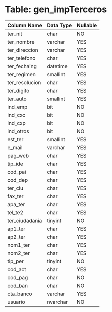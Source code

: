 # Table: gen_impTerceros

| Column Name | Data Type | Nullable |
|-------------|-----------|----------|
| ter_nit | char | NO |
| ter_nombre | varchar | YES |
| ter_direccion | varchar | YES |
| ter_telefono | char | YES |
| ter_fechaing | datetime | YES |
| ter_regimen | smallint | YES |
| ter_resolucion | char | YES |
| ter_digito | char | YES |
| ter_auto | smallint | YES |
| ind_emp | bit | NO |
| ind_cxc | bit | NO |
| ind_cxp | bit | NO |
| ind_otros | bit | NO |
| est_ter | smallint | YES |
| e_mail | varchar | YES |
| pag_web | char | YES |
| tip_ide | char | YES |
| cod_pai | char | YES |
| cod_dep | char | YES |
| ter_ciu | char | YES |
| fax_ter | char | YES |
| apa_ter | char | YES |
| tel_te2 | char | YES |
| ter_ciudadania | tinyint | NO |
| ap1_ter | char | YES |
| ap2_ter | char | YES |
| nom1_ter | char | YES |
| nom2_ter | char | YES |
| tip_per | tinyint | NO |
| cod_act | char | YES |
| cod_pag | char | NO |
| cod_ban | char | NO |
| cta_banco | varchar | YES |
| usuario | nvarchar | NO |
